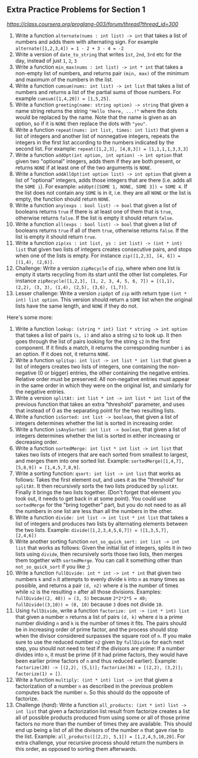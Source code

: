 ## Extra Practice Problems for Section 1
_<https://class.coursera.org/proglang-003/forum/thread?thread_id=300>_

1. Write a function `alternate(nums : int list) -> int` that takes a list of numbers and adds them with alternating sign. For example `alternate([1,2,3,4]) = 1 - 2 + 3 - 4 = -2`
2. Write a version of `date_to_string` that writes `1st`, `2nd`, `3rd` etc for the day, instead of just `1`, `2`, `3`
3. Write a function `min_max(nums : int list) -> int * int` that takes a non-empty list of numbers, and returns pair `(min, max)` of the minimum and maximum of the numbers in the list.
4. Write a function `cumsum(nums: int list) -> int list` that takes a list of numbers and returns a list of the partial sums of those numbers. For example `cumsum([1,4,20]) = [1,5,25]`.
5. Write a function `greeting(name: string option) -> string` that given a name string returns the string `"Hello there, ...!"` where the dots would be replaced by the name. Note that the name is given as an option, so if it is `NONE` then replace the dots with `"you"`.
6. Write a function `repeat(nums: int list, times: int list)` that given a list of integers and another list of nonnegative integers, repeats the integers in the first list according to the numbers indicated by the second list. For example: `repeat([1,2,3], [4,0,3]) = [1,1,1,1,3,3,3]`
7. Write a function `addOpt(int option, int option) -> int option` that given two "optional" integers, adds them if they are both present, or returns `NONE` if at least one of the two arguments is `NONE`.
8. Write a function `addAllOpt(int option list) -> int option` that given a list of "optional" integers, adds those integers that are there (i.e. adds all the `SOME i`). For example: `addOpt([SOME 1, NONE, SOME 3]) = SOME 4`. If the list does not contain any `SOME` is in it, i.e. they are all `NONE` or the list is empty, the function should return `NONE`.
9. Write a function `any(exps : bool list) -> bool` that given a list of booleans returns `true` if there is at least one of them that is `true`, otherwise returns `false`. If the list is empty it should return `false`.
10. Write a function `all(exps : bool list) -> bool` that given a list of booleans returns `true` if all of them `true`, otherwise returns `false`. If the list is empty it should return `true`.
11. Write a function `zip(xs : int list, ys : int list) -> (int * int) list` that given two lists of integers creates consecutive pairs, and stops when one of the lists is empty. For instance `zip([1,2,3], [4, 6]) = [(1,4), (2,6)]`.
12. Challenge: Write a version `zipRecycle` of `zip`, where when one list is empty it starts recycling from its start until the other list completes. For instance `zipRecycle([1,2,3], [1, 2, 3, 4, 5, 6, 7]) = [(1,1), (2,2), (3, 3), (1,4), (2,5), (3,6), (1,7)]`.
13. Lesser challenge: Write a version `zipOpt` of `zip` with return type `(int * int) list option`. This version should return a `SOME` list when the original lists have the same length, and `NONE` if they do not.

Here's some more:

1. Write a function `lookup: (string * int) list * string -> int option` that takes a list of pairs `(s, i)` and also a string `s2` to look up. It then goes through the list of pairs looking for the string `s2` in the first component. If it finds a match, it returns the corresponding number `i` as an option. If it does not, it returns `NONE`.
2. Write a function `splitup: int list -> int list * int list` that given a list of integers creates two lists of integers, one containing the non-negative (0 or bigger) entries, the other containing the negative entries. Relative order must be preserved: All non-negative entries must appear in the same order in which they were on the original list, and similarly for the negative entries.
3. Write a version `splitAt: int list * int -> int list * int list` of the previous function that takes an extra "threshold" parameter, and uses that instead of 0 as the separating point for the two resulting lists.
4. Write a function `isSorted: int list -> boolean`, that given a list of integers determines whether the list is sorted in increasing order.
5. Write a function `isAnySorted: int list -> boolean`, that given a list of integers determines whether the list is sorted in either increasing or decreasing order.
6. Write a function `sortedMerge: int list * int list -> int list` that takes two lists of integers that are each sorted from smallest to largest, and merges them into one sorted list. Example: `sortedMerge([1,4,7], [5,8,9]) = [1,4,5,7,8,9]`.
7. Write a sorting function: `qsort: int list -> int list` that works as follows: Takes the first element out, and uses it as the "threshold" for `splitAt`. It then recursively sorts the two lists produced by `splitAt`. Finally it brings the two lists together. (Don't forget that element you took out, it needs to get back in at some point). You could use `sortedMerge` for the "bring together" part, but you do not need to as all the numbers in one list are less than all the numbers in the other.
8. Write a function `divide: int list -> int list * int list` that takes a list of integers and produces two lists by alternating elements between the two lists. Example: `divide([1,2,3,4,5,6,7]) = ([1,3,5,7], [2,4,6])`
9. Write another sorting function `not_so_quick_sort: int list -> int list` that works as follows: Given the initial list of integers, splits it in two lists using `divide`, then recursively sorts those two lists, then merges them together with `sortedMerge`. You can call it something other than `not_so_quick_sort` if you like ;)
10. Write a function `fullDivide: int * int -> int * int` that given two numbers `k` and `n` it attempts to evenly divide `k` into `n` as many times as possible, and returns a pair `(d, n2)` where `d` is the number of times while `n2` is the resulting `n` after all those divisions. Examples: `fullDivide((2, 40)) = (3, 5)` because `2*2*2*5 = 40;` `fullDivide((3,10)) = (0, 10)` because `3` does not divide `10`.
11. Using `fullDivide`, write a function `factorize: int -> (int * int) list` that given a number `n` returns a list of pairs `(d, k)` where `d` is a prime number dividing `n` and `k` is the number of times it fits. The pairs should be in increasing order of prime factor, and the process should stop when the divisor considered surpasses the square root of `n`. If you make sure to use the reduced number `n2` given by `fullDivide` for each next step, you should not need to test if the divisors are prime: If a number divides into `n`, it must be prime (if it had prime factors, they would have been earlier prime factors of `n` and thus reduced earlier). Example: `factorize(20) -> [(2,2), (5,1)];` `factorize(36) = [(2,2), (3,2)];` `factorize(1) = []`.
12. Write a function `multiply: (int * int) list -> int` that given a factorization of a number `n` as described in the previous problem computes back the number `n`. So this should do the opposite of factorize.
13. Challenge (*hard*): Write a function `all_products: (int * int) list -> int list` that given a factorization list result from factorize creates a list all of possible products produced from using some or all of those prime factors no more than the number of times they are available. This should end up being a list of all the divisors of the number `n` that gave rise to the list. Example: `all_products([(2,2), 5,1]) = [1,2,4,5,10,20]`. For extra challenge, your recursive process should return the numbers in this order, as opposed to sorting them afterwards.
